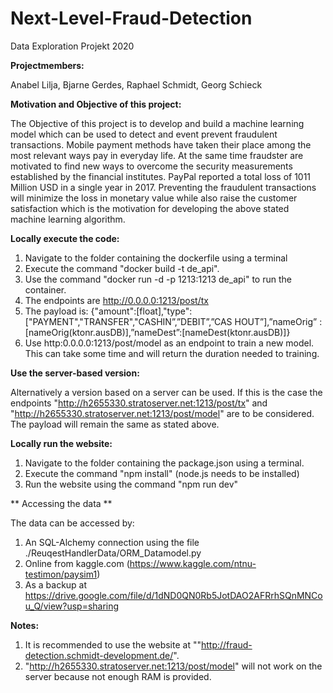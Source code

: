 # Next-Level-Fraud-Detection
Data Exploration Projekt 2020

**Projectmembers:**

Anabel Lilja, 
Bjarne Gerdes, 
Raphael Schmidt, 
Georg Schieck

**Motivation and Objective of this project:**

The Objective of this project is to develop and build a machine learning model which can be used to
detect and event prevent fraudulent transactions. Mobile payment methods have taken their place among the
most relevant ways pay in everyday life. At the same time fraudster are motivated to find new ways to overcome the
security measurements established by the financial institutes. PayPal reported a total loss of 1011 Million USD 
in a single year in 2017. Preventing the fraudulent transactions will minimize the loss in monetary value while also
raise the customer satisfaction which is the motivation for developing the above stated machine learning algorithm.

**Locally execute the code:**

1. Navigate to the folder containing the dockerfile using a terminal
2. Execute the command "docker build -t de_api".
3. Use the command "docker run -d -p 1213:1213 de_api" to run the container.
4. The endpoints are http://0.0.0.0:1213/post/tx
5. The payload is: {"amount":[float],"type":["PAYMENT","TRANSFER","CASHIN”,”DEBIT”,”CAS HOUT”],”nameOrig” :[nameOrig(ktonr.ausDB)],”nameDest”:[nameDest(ktonr.ausDB)]}
6. Use  http:0.0.0.0:1213/post/model  as  an  endpoint  to train a new model. This can take some time and will return the duration needed to training.

**Use the server-based version:**

Alternatively a version based on a server can be used. If this is the case the endpoints "http://h2655330.stratoserver.net:1213/post/tx" and "http://h2655330.stratoserver.net:1213/post/model" are to be considered. The payload will remain the same as stated above.

**Locally run the website:**

1. Navigate to the folder containing the package.json using a terminal.
2. Execute the command "npm install" (node.js needs to be installed)
3. Run the website using the command "npm run dev"

** Accessing the data **

The data can be accessed by:
1. An SQL-Alchemy connection using the file ./ReuqestHandlerData/ORM_Datamodel.py 
2. Online from kaggle.com (https://www.kaggle.com/ntnu-testimon/paysim1)
3. As a backup at https://drive.google.com/file/d/1dND0QN0Rb5JotDAO2AFRrhSQnMNCou_Q/view?usp=sharing

**Notes:**

1. It is recommended to use the website at ""http://fraud-detection.schmidt-development.de/".
2. "http://h2655330.stratoserver.net:1213/post/model" will not work on the server because not enough RAM is provided.


